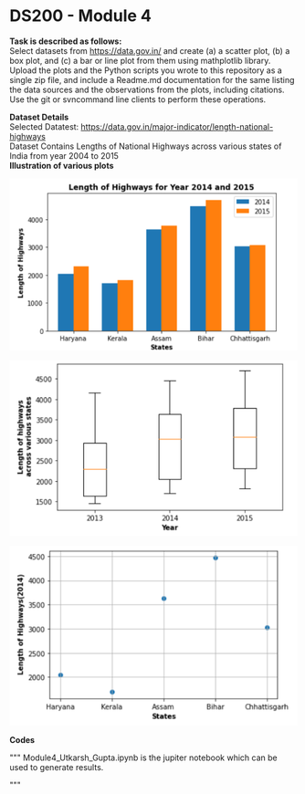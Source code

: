# DS200 - Module 4

**Task is described as follows:**<br/>
 Select datasets from https://data.gov.in/ and create (a) a scatter plot, (b) a box plot, and (c) a bar or line plot from them using mathplotlib library. Upload the plots and the Python scripts you wrote to this repository as a single zip file, and include a Readme.md documentation for the same listing the data sources and the observations from the plots, including citations. Use the git or svncommand line clients to perform these operations.<br/>
 
**Dataset Details**<br/>
 Selected Datatest: https://data.gov.in/major-indicator/length-national-highways<br/>
 Dataset Contains Lengths of National Highways across various states of India from year 2004 to 2015 <br/>
 **Illustration of various plots**
 
![](barplot.PNG)

![](boxplot.PNG)

![](scatterplot.PNG)


**Codes**


"""
Module4_Utkarsh_Gupta.ipynb is the jupiter notebook which can be used to generate results.

"""
